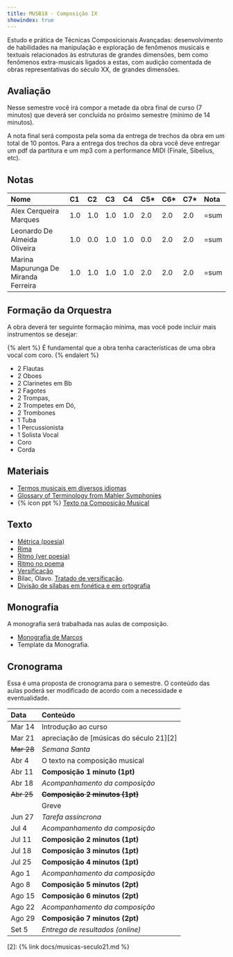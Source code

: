 ```yaml
---
title: MUSB18 - Composição IX
showindex: true
---
```


Estudo e prática de Técnicas Composicionais Avançadas: desenvolvimento de
habilidades na manipulação e exploração de fenômenos musicais e textuais
relacionados às estruturas de grandes dimensões, bem como fenômenos
extra-musicais ligados a estas, com audição comentada de obras representativas
do século XX, de grandes dimensões.


## Avaliação

Nesse semestre você irá compor a metade da obra final de curso (7 minutos) que
deverá ser concluída no próximo semestre (mínimo de 14 minutos).

A nota final será composta pela soma da entrega de trechos da obra em um total
de 10 pontos. Para a entrega dos trechos da obra você deve entregar um pdf da
partitura e um mp3 com a performance MIDI (Finale, Sibelius, etc).

## Notas

| Nome                                 | C1  | C2  | C3  | C4  | C5* | C6* | C7* | Nota |
|:-------------------------------------|:----|:----|:----|:----|:----|:----|:----|:-----|
| Alex Cerqueira Marques               | 1.0 | 1.0 | 1.0 | 1.0 | 2.0 | 2.0 | 2.0 | =sum |
| Leonardo De Almeida Oliveira         | 1.0 | 0.0 | 1.0 | 1.0 | 0.0 | 2.0 | 2.0 | =sum |
| Marina Mapurunga De Miranda Ferreira | 1.0 | 1.0 | 1.0 | 1.0 | 2.0 | 2.0 | 2.0 | =sum |

## Formação da Orquestra

A obra deverá ter seguinte formação mínima, mas você pode incluir mais
instrumentos se desejar:

{% alert %}
É fundamental que a obra tenha características de uma obra vocal com coro.
{% endalert %}

- 2 Flautas
- 2 Oboes
- 2 Clarinetes em Bb
- 2 Fagotes
- 2 Trompas,
- 2 Trompetes em Dó,
- 2 Trombones
- 1 Tuba
- 1 Percussionista
- 1 Solista Vocal
- Coro
- Corda

## Materiais

- [Termos musicais em diversos idiomas](https://web.library.yale.edu/cataloging/music/instname)
- [Glossary of Terminology from Mahler Symphonies](https://www.orchestralibrary.com/reftables/mahler2gloss.html)
- {% icon ppt %} [Texto na Composição Musical](https://docs.pkroger.com/Texto%20na%20Composição%20Musical.pptx)


## Texto

- [Métrica (poesia)](http://pt.wikipedia.org/wiki/Métrica_(poesia))
- [Rima](http://pt.wikipedia.org/wiki/Rima)
- [Ritmo (ver poesia)](http://pt.wikipedia.org/wiki/Ritmo)
- [Ritmo no poema](http://pt.wikipedia.org/wiki/Ritmo_no_poema)
- [Versificação](http://pt.wikipedia.org/wiki/Versificação)
- Bilac, Olavo. [Tratado de versificação](https://digital.bbm.usp.br/handle/bbm/4711).
- [Divisão de sílabas em fonética e em ortografia](http://www.academia.org.br/artigos/divisao-de-silabas-em-fonetica-e-em-ortografia)


## Monografia

A monografia será trabalhada nas aulas de composição.

- [Monografia de Marcos][1]
- Template da Monografia.


## Cronograma

Essa é uma proposta de cronograma para o semestre. O conteúdo das aulas poderá
ser modificado de acordo com a necessidade e eventualidade.


| Data       | Conteúdo                                |
|:-----------|:----------------------------------------|
| Mar 14     | Introdução ao curso                     |
| Mar 21     | apreciação de [músicas do século 21][2] |
| ~~Mar 28~~ | _Semana Santa_                          |
| Abr 4      | O texto na composição musical           |
| Abr 11     | **Composição 1 minuto (1pt)**           |
| Abr 18     | _Acompanhamento da composição_          |
| ~~Abr 25~~ | ~~**Composição 2 minutos (1pt)**~~      |
|            | Greve                                   |
| Jun 27     | _Tarefa assíncrona_                     |
| Jul 4      | _Acompanhamento da composição_          |
| Jul 11     | **Composição 2 minutos (1pt)**          |
| Jul 18     | **Composição 3 minutos (1pt)**          |
| Jul 25     | **Composição 4 minutos (1pt)**          |
| Ago 1      | _Acompanhamento da composição_          |
| Ago 8      | **Composição 5 minutos (2pt)**          |
| Ago 15     | **Composição 6 minutos (2pt)**          |
| Ago 22     | _Acompanhamento da composição_          |
| Ago 29     | **Composição 7 minutos (2pt)**          |
| Set 5      | _Entrega de resultados (online)_        |


[1]: https://nuvem.ufba.br/s/SXPpxVJ1c4iBDcf
[2]: {% link docs/musicas-seculo21.md %}
